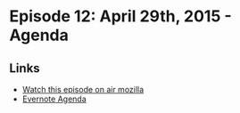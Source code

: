 # Episode 12: April 29th, 2015 - Agenda

## Links
* [Watch this episode on air mozilla](https://air.mozilla.org/the-joy-of-coding-mconley-livehacks-on-firefox-episode-12/)
* [Evernote Agenda](https://www.evernote.com/l/AbJp4UJliX9AJqjAX93nNl-0Fv-6ROMKIW4)
